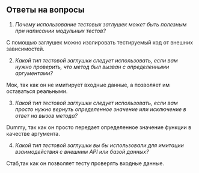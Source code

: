 ## Ответы на вопросы 

1) _Почему использование тестовых заглушек может быть полезным при написании модульных тестов?_

С помощью заглушек можно изолировать тестируемый код от внешних зависимостей.

2) _Какой тип тестовой заглушки следует использовать, если вам нужно проверить, что метод был вызван с определенными аргументами?_

Мок, так как он не имитирует входные данные, а позволяет им оставаться реальными.

3) _Какой тип тестовой заглушки следует использовать, если вам просто нужно вернуть определенное значение или исключение в ответ на вызов метода?_

Dummy, так как он просто передает определенное значение функции в качестве аргумента.

4) _Какой тип тестовой заглушки вы бы использовали для имитации  взаимодействия с внешним API или базой данных?_

Стаб,так как он позволяет тесту проверять входные данные.